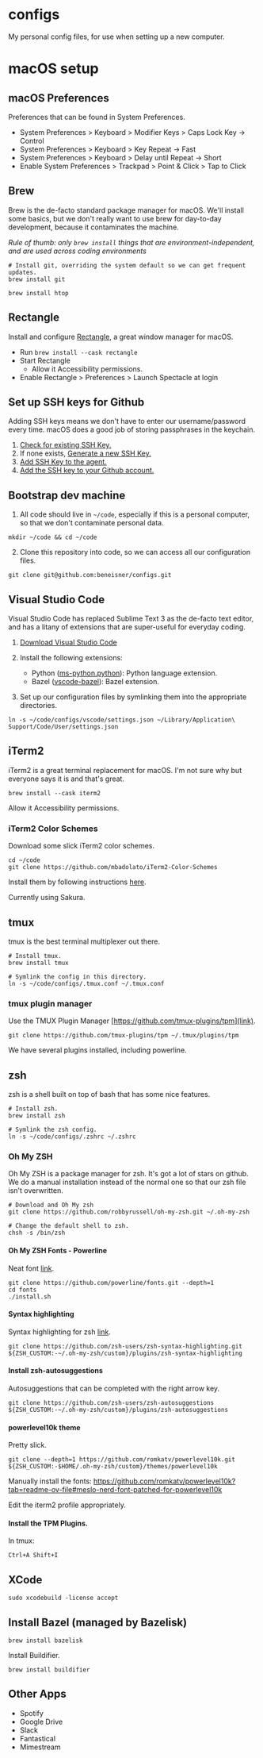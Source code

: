 # configs
My personal config files, for use when setting up a new computer.

# macOS setup

## macOS Preferences

Preferences that can be found in System Preferences.

* System Preferences > Keyboard > Modifier Keys > Caps Lock Key -> Control
* System Preferences > Keyboard > Key Repeat -> Fast
* System Preferences > Keyboard > Delay until Repeat -> Short
* Enable System Preferences > Trackpad > Point & Click > Tap to Click

## Brew

Brew is the de-facto standard package manager for macOS. We'll install some basics, but we don't really want to use brew for day-to-day development, because it contaminates the machine. 

*Rule of thumb: only `brew install` things that are environment-independent, and are used across coding environments*

```
# Install git, overriding the system default so we can get frequent updates.
brew install git

brew install htop
```

## Rectangle

Install and configure [Rectangle](https://github.com/rxhanson/Rectangle), a great window manager for macOS.

* Run `brew install --cask rectangle`
* Start Rectangle
    * Allow it Accessibility permissions.
* Enable Rectangle > Preferences > Launch Spectacle at login


## Set up SSH keys for Github

Adding SSH keys means we don't have to enter our username/password every time. macOS does a good job of storing passphrases in the keychain.

1. [Check for existing SSH Key.](https://docs.github.com/en/authentication/connecting-to-github-with-ssh/checking-for-existing-ssh-keys)
2. If none exists, [Generate a new SSH Key.](https://docs.github.com/en/authentication/connecting-to-github-with-ssh/generating-a-new-ssh-key-and-adding-it-to-the-ssh-agent)
3. [Add SSH Key to the agent.](https://docs.github.com/en/authentication/connecting-to-github-with-ssh/generating-a-new-ssh-key-and-adding-it-to-the-ssh-agent#adding-your-ssh-key-to-the-ssh-agent)
4. [Add the SSH key to your Github account.](https://docs.github.com/en/authentication/connecting-to-github-with-ssh/adding-a-new-ssh-key-to-your-github-account)

## Bootstrap dev machine

1) All code should live in `~/code`, especially if this is a personal computer, so that we don't contaminate personal data.
```
mkdir ~/code && cd ~/code
```

2) Clone this repository into code, so we can access all our configuration files.
```
git clone git@github.com:beneisner/configs.git
```

## Visual Studio Code

Visual Studio Code has replaced Sublime Text 3 as the de-facto text editor, and has a litany of extensions that are super-useful for everyday coding.

1) [Download Visual Studio Code](https://code.visualstudio.com/download)

2) Install the following extensions:
    * Python ([ms-python.python](https://marketplace.visualstudio.com/items?itemName=ms-python.python)): Python language extension.
    * Bazel ([vscode-bazel](https://marketplace.visualstudio.com/items?itemName=BazelBuild.vscode-bazel&ssr=false)): Bazel extension.
  
3) Set up our configuration files by symlinking them into the appropriate directories.

```
ln -s ~/code/configs/vscode/settings.json ~/Library/Application\ Support/Code/User/settings.json
```

## iTerm2

iTerm2 is a great terminal replacement for macOS. I'm not sure why but everyone says it is and that's great.

`brew install --cask iterm2`

Allow it Accessibility permissions.

### iTerm2 Color Schemes

Download some slick iTerm2 color schemes.

```
cd ~/code
git clone https://github.com/mbadolato/iTerm2-Color-Schemes
```

Install them by following instructions [here](https://github.com/mbadolato/iTerm2-Color-Schemes?tab=readme-ov-file#installation-instructions).

Currently using Sakura.

## tmux

tmux is the best terminal multiplexer out there.
```
# Install tmux.
brew install tmux

# Symlink the config in this directory.
ln -s ~/code/configs/.tmux.conf ~/.tmux.conf

```
### tmux plugin manager
Use the TMUX Plugin Manager [https://github.com/tmux-plugins/tpm](link).

```
git clone https://github.com/tmux-plugins/tpm ~/.tmux/plugins/tpm
```

We have several plugins installed, including powerline.

## zsh

zsh is a shell built on top of bash that has some nice features.
```
# Install zsh.
brew install zsh

# Symlink the zsh config.
ln -s ~/code/configs/.zshrc ~/.zshrc
```

### Oh My ZSH

Oh My ZSH is a package manager for zsh. It's got a lot of stars on github. We do a manual installation instead of the normal one so that our zsh file isn't overwritten.

```
# Download and Oh My zsh
git clone https://github.com/robbyrussell/oh-my-zsh.git ~/.oh-my-zsh

# Change the default shell to zsh.
chsh -s /bin/zsh
```

#### Oh My ZSH Fonts - Powerline
Neat font [link](https://github.com/powerline/fonts).
```
git clone https://github.com/powerline/fonts.git --depth=1
cd fonts
./install.sh
```

#### Syntax highlighting
Syntax highlighting for zsh [link](https://github.com/zsh-users/zsh-syntax-highlighting).
```
git clone https://github.com/zsh-users/zsh-syntax-highlighting.git ${ZSH_CUSTOM:-~/.oh-my-zsh/custom}/plugins/zsh-syntax-highlighting
```

#### Install zsh-autosuggestions
Autosuggestions that can be completed with the right arrow key.
```
git clone https://github.com/zsh-users/zsh-autosuggestions ${ZSH_CUSTOM:-~/.oh-my-zsh/custom}/plugins/zsh-autosuggestions
```

#### powerlevel10k theme

Pretty slick.

```git clone --depth=1 https://github.com/romkatv/powerlevel10k.git ${ZSH_CUSTOM:-$HOME/.oh-my-zsh/custom}/themes/powerlevel10k```

Manually install the fonts:
https://github.com/romkatv/powerlevel10k?tab=readme-ov-file#meslo-nerd-font-patched-for-powerlevel10k

Edit the iterm2 profile appropriately.


#### Install the TPM Plugins.

In tmux:
```
Ctrl+A Shift+I
```

## XCode

```
sudo xcodebuild -license accept
```


## Install Bazel (managed by Bazelisk)

```
brew install bazelisk
```

Install Buildifier.
```
brew install buildifier
```

## Other Apps

* Spotify
* Google Drive
* Slack
* Fantastical
* Mimestream
